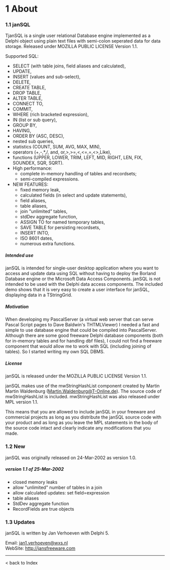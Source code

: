 # 1 About

### 1.1 janSQL

TjanSQL is a single user relational Database engine implemented as a Delphi object using plain text files with semi-colon seperated data for data storage. Released under MOZILLA PUBLIC LICENSE Version 1.1. 

Supported SQL: 
- SELECT (with table joins, field aliases and calculated), 
- UPDATE, 
- INSERT (values and sub-select), 
- DELETE, 
- CREATE TABLE, 
- DROP TABLE, 
- ALTER TABLE, 
- CONNECT TO, 
- COMMIT, 
- WHERE (rich bracketed expression), 
- IN (list or sub query), 
- GROUP BY, 
- HAVING, 
- ORDER BY (ASC, DESC), 
- nested sub queries, 
- statistics (COUNT, SUM, AVG, MAX, MIN), 
- operators (+,-,*,/, and, or,>,>=,<,<=,=,<>,Like), 
- functions (UPPER, LOWER, TRIM, LEFT, MID, RIGHT, LEN, FIX, SOUNDEX, SQR, SQRT). 
- High performance: 
  - complete in-memory handling of tables and recordsets; 
  - semi-compiled expressions. 
- NEW FEATURES: 
  - fixed memory leak, 
  - calculated fields (in select and update statements), 
  - field aliases, 
  - table aliases, 
  - join "unlimited" tables, 
  - stdDev aggregate function, 
  - ASSIGN TO for named temporary tables, 
  - SAVE TABLE for persisting recordsets, 
  - INSERT INTO, 
  - ISO 8601 dates, 
  - numerous extra functions.

##### Intended use

janSQL is intended for single-user desktop application where you want to access and update data using SQL without having to deploy the Borland Database engine or the Microsoft Data Access Components. janSQL is not intended to be used with the Delphi data access components. The included demo shows that it is very easy to create a user interface for janSQL, displaying data in a TStringGrid.

##### Motivation

When developing my PascalServer (a virtual web server that can serve Pascal Script pages to Dave Baldwin's THTMLViewer) I needed a fast and simple to use database engine that could be compiled into PascalServer. Although there are some good freeware Delphi database components (both for in-memory tables and for handling dbf files), I could not find a freeware component that would allow me to work with SQL (including joining of tables). So I started writing my own SQL DBMS.

##### License

janSQL is released under the MOZILLA PUBLIC LICENSE Version 1.1.

janSQL makes use of the mwStringHashList component created by Martin Martin Waldenburg (Martin.Waldenburg@T-Online.de). The source code of mwStringHashList is included. mwStringHashList was also released under MPL version 1.1.

This means that you are allowed to include janSQL in your freeware and commercial projects as long as you distribute the janSQL source code with your product and as long as you leave the MPL statements in the body of the source code intact and clearly indicate any modifications that you made.

### 1.2 New

janSQL was originally released on 24-Mar-2002 as version 1.0.

##### version 1.1 of 25-Mar-2002

- closed memory leaks
- allow "unlimited" number of tables in a join
- allow calculated updates: set field=expression
- table aliases
- StdDev aggregate function
- RecordFields are true objects

### 1.3 Updates

janSQL is written by Jan Verhoeven with Delphi 5.

Email: jan1.verhoeven@wxs.nl    
WebSite: http://jansfreeware.com

-----
< back to Index
